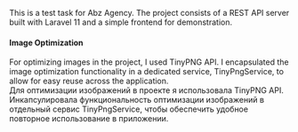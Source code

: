 <p>
This is a test task for Abz Agency. 
The project consists of a REST API server built with Laravel 11 and a simple frontend for demonstration.
</br>
</p>

<h4>Image Optimization</h4>
<p>
For optimizing images in the project, I used TinyPNG API.
I encapsulated the image optimization functionality in a dedicated service, TinyPngService, to allow for easy reuse across the application.
</br>
Для оптимизации изображений в проекте я использовала TinyPNG API.
Инкапсулировала функциональность оптимизации изображений в отдельный сервис TinyPngService, чтобы обеспечить удобное повторное использование в приложении.
</p>